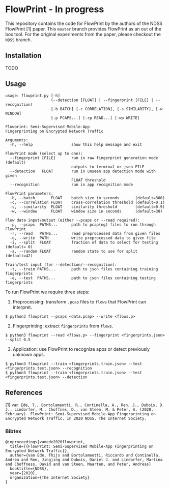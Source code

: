 # FlowPrint - In progress
This repository contains the code for FlowPrint by the authors of the NDSS FlowPrint [1] paper.
This `master` branch provides FlowPrint as an out of the box tool.
For the original experiments from the paper, please checkout the `NDSS` branch.

## Installation
TODO

## Usage
```
usage: flowprint.py [-h]
                    (--detection [FLOAT] | --fingerprint [FILE] | --recognition)
                    [-b BATCH] [-c CORRELATION], [-s SIMILARITY], [-w WINDOW]
                    [-p PCAPS...] [-rp READ...] [-wp WRITE]

Flowprint: Semi-Supervised Mobile-App
Fingerprinting on Encrypted Network Traffic

Arguments:
  -h, --help                 show this help message and exit

FlowPrint mode (select up to one):
  --fingerprint [FILE]       run in raw fingerprint generation mode (default)
                             outputs to terminal or json FILE
  --detection   FLOAT        run in unseen app detection mode with given
                             FLOAT threshold
  --recognition              run in app recognition mode

FlowPrint parameters:
  -b, --batch       FLOAT    batch size in seconds       (default=300)
  -c, --correlation FLOAT    cross-correlation threshold (default=0.1)
  -s, --similarity  FLOAT    similarity threshold        (default=0.9)
  -w, --window      FLOAT    window size in seconds      (default=30)

Flow data input/output (either --pcaps or --read required):
  -p, --pcaps  PATHS...      path to pcap(ng) files to run through FlowPrint
  -r, --read   PATHS...      read preprocessed data from given files
  -o, --write  PATH          write preprocessed data to given file
  -i, --split  FLOAT         fraction of data to select for testing (default= 0)
  -a, --random FLOAT         random state to use for split          (default=42)

Train/test input (for --detection/--recognition):
  -t, --train PATHS...       path to json files containing training fingerprints
  -e, --test  PATHS...       path to json files containing testing fingerprints
```

To run FlowPrint we require three steps:
 1. Preprocessing: transform `.pcap` files to `flows` that FlowPrint can interpret.
```
$ python3 flowprint --pcaps <data.pcap> --write <flows.p>
```
 2. Fingerprinting: extract `fingerprints` from `flows`.
```
$ python3 flowprint --read <flows.p> --fingerprint <fingerprints.json> --split 0.5
```
 3. Application: use FlowPrint to recognize apps or detect previously unknown apps.
```
$ python3 flowprint --train <fingerprints.train.json> --test <fingerprints.test.json> --recognition
$ python3 flowprint --train <fingerprints.train.json> --test <fingerprints.test.json> --detection
```

## References
[1] `van Ede, T., Bortolameotti, R., Continella, A., Ren, J., Dubois, D. J., Lindorfer, M., Choffnes, D., van Steen, M. & Peter, A. (2020, February). FlowPrint: Semi-Supervised Mobile-App Fingerprinting on Encrypted Network Traffic. In 2020 NDSS. The Internet Society.`

### Bibtex
```
@inproceedings{vanede2020flowprint,
  title={{FlowPrint: Semi-Supervised Mobile-App Fingerprinting on Encrypted Network Traffic}},
  author={van Ede, Thijs and Bortolameotti, Riccardo and Continella, Andrea and Ren, Jingjing and Dubois, Daniel J. and Lindorfer, Martina and Choffness, David and van Steen, Maarten, and Peter, Andreas}
  booktitle={NDSS},
  year={2020},
  organization={The Internet Society}
}
```
